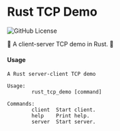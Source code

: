 # Rust TCP Demo
![GitHub License](https://img.shields.io/github/license/sebastian-j-ibanez/rust_tcp_demo?color=orange)

🦀 A client-server TCP demo in Rust. 🦀

#### Usage

```
A Rust server-client TCP demo

Usage:
        rust_tcp_demo [command]

Commands:
        client  Start client.
        help    Print help.
        server  Start server.

```